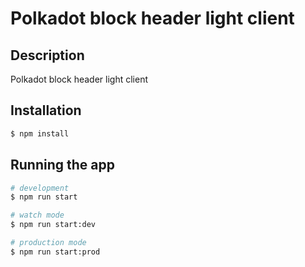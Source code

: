 # Polkadot block header light client

## Description

Polkadot block header light client

## Installation

```bash
$ npm install
```

## Running the app

```bash
# development
$ npm run start

# watch mode
$ npm run start:dev

# production mode
$ npm run start:prod
```
